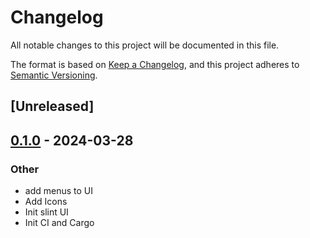 # Changelog
All notable changes to this project will be documented in this file.

The format is based on [Keep a Changelog](https://keepachangelog.com/en/1.0.0/),
and this project adheres to [Semantic Versioning](https://semver.org/spec/v2.0.0.html).

## [Unreleased]

## [0.1.0](https://github.com/CodedMasonry/dynamic_signing/releases/tag/v0.1.0) - 2024-03-28

### Other
- add menus to UI
- Add Icons
- Init slint UI
- Init CI and Cargo
